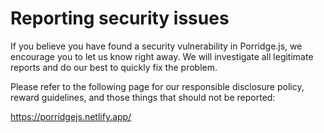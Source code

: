 # Reporting security issues 
 
If you believe you have found a security vulnerability in Porridge.js, we encourage you to let us know right away. We will investigate all legitimate reports and do our best to quickly fix the problem. 
 
Please refer to the following page for our responsible disclosure policy, reward guidelines, and those things that should not be reported: 

https://porridgejs.netlify.app/